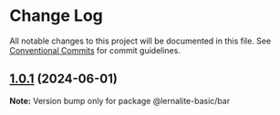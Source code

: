 # Change Log

All notable changes to this project will be documented in this file.
See [Conventional Commits](https://conventionalcommits.org) for commit guidelines.

## [1.0.1](https://github.com/ghiscoding/lernalite-basic-boiler/compare/@lernalite-basic/bar@1.0.0...@lernalite-basic/bar@1.0.1) (2024-06-01)

**Note:** Version bump only for package @lernalite-basic/bar
